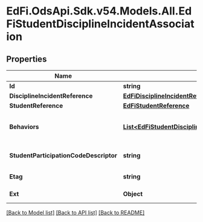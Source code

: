 # EdFi.OdsApi.Sdk.v54.Models.All.EdFiStudentDisciplineIncidentAssociation

## Properties

Name | Type | Description | Notes
------------ | ------------- | ------------- | -------------
**Id** | **string** |  | [optional] 
**DisciplineIncidentReference** | [**EdFiDisciplineIncidentReference**](EdFiDisciplineIncidentReference.md) |  | 
**StudentReference** | [**EdFiStudentReference**](EdFiStudentReference.md) |  | 
**Behaviors** | [**List&lt;EdFiStudentDisciplineIncidentAssociationBehavior&gt;**](EdFiStudentDisciplineIncidentAssociationBehavior.md) | An unordered collection of studentDisciplineIncidentAssociationBehaviors. Describes behavior by category and provides a detailed description. | [optional] 
**StudentParticipationCodeDescriptor** | **string** | The role or type of participation of a student in a discipline incident;        for example:        Victim        Perpetrator        Witness        Reporter. | 
**Etag** | **string** | A unique system-generated value that identifies the version of the resource. | [optional] 
**Ext** | **Object** | Extensions to the StudentDisciplineIncidentAssociation entity. | [optional] 

[[Back to Model list]](../README.md#documentation-for-models) [[Back to API list]](../README.md#documentation-for-api-endpoints) [[Back to README]](../README.md)

